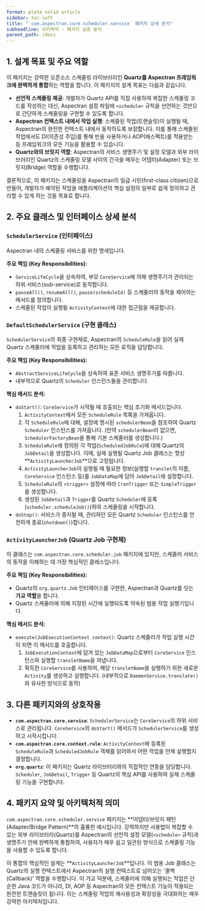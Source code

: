 ```yaml
---
format: plate solid article
sidebar: toc-left
title: "`com.aspectran.core.scheduler.service` 패키지 상세 분석"
subheadline: 아키텍처 - 패키지 심층 분석
parent_path: /docs
---
```


## 1. 설계 목표 및 주요 역할

이 패키지는 강력한 오픈소스 스케줄링 라이브러리인 **Quartz를 Aspectran 프레임워크에 완벽하게 통합**하는 역할을 합니다. 이 패키지의 설계 목표는 다음과 같습니다.

-   **선언적 스케줄링 제공**: 개발자가 Quartz API를 직접 사용하여 복잡한 스케줄링 코드를 작성하는 대신, Aspectran 설정 파일에 `<schedule>` 규칙을 선언하는 것만으로 간단하게 스케줄링을 구현할 수 있도록 합니다.
-   **Aspectran 컨텍스트 내에서 작업 실행**: 스케줄된 작업(트랜슬릿)이 실행될 때, Aspectran의 완전한 컨텍스트 내에서 동작하도록 보장합니다. 이를 통해 스케줄된 작업에서도 DI(의존성 주입)를 통해 빈을 사용하거나 AOP(애스펙트)를 적용받는 등 프레임워크의 모든 기능을 활용할 수 있습니다.
-   **Quartz와의 브릿지 역할**: Aspectran의 서비스 생명주기 및 설정 모델과 외부 라이브러리인 Quartz의 스케줄링 모델 사이의 간극을 메우는 어댑터(Adapter) 또는 브릿지(Bridge) 역할을 수행합니다.

결론적으로, 이 패키지는 스케줄링을 Aspectran의 일급 시민(first-class citizen)으로 만들어, 개발자가 예약된 작업을 애플리케이션의 핵심 설정의 일부로 쉽게 정의하고 관리할 수 있게 하는 것을 목표로 합니다.

## 2. 주요 클래스 및 인터페이스 상세 분석

### `SchedulerService` (인터페이스)

Aspectran 내의 스케줄링 서비스를 위한 명세입니다.

**주요 책임 (Key Responsibilities):**
-   `ServiceLifeCycle`을 상속하여, 부모 `CoreService`에 의해 생명주기가 관리되는 하위 서비스(sub-service)로 동작합니다.
-   `pauseAll()`, `resumeAll()`, `pause(scheduleId)` 등 스케줄러의 동작을 제어하는 메서드를 정의합니다.
-   스케줄된 작업이 실행될 `ActivityContext`에 대한 접근점을 제공합니다.

### `DefaultSchedulerService` (구현 클래스)

`SchedulerService`의 최종 구현체로, Aspectran의 `ScheduleRule`을 읽어 실제 Quartz 스케줄러에 작업을 등록하고 관리하는 모든 로직을 담당합니다.

**주요 책임 (Key Responsibilities):**
-   `AbstractServiceLifeCycle`을 상속하여 표준 서비스 생명주기를 따릅니다.
-   내부적으로 Quartz의 `Scheduler` 인스턴스들을 관리합니다.

**핵심 메서드 분석:**
-   `doStart()`: `CoreService`가 시작될 때 호출되는 핵심 초기화 메서드입니다.
    1.  `ActivityContext`에서 모든 `ScheduleRule` 목록을 가져옵니다.
    2.  각 `ScheduleRule`에 대해, 설정에 명시된 `schedulerBean`을 참조하여 Quartz `Scheduler` 인스턴스를 가져옵니다. (만약 `schedulerBean`이 없으면, `SchedulerFactoryBean`을 통해 기본 스케줄러를 생성합니다.)
    3.  `ScheduleRule`에 정의된 각 작업(`ScheduledJobRule`)에 대해 Quartz의 `JobDetail`을 생성합니다. 이때, 실제 실행될 Quartz Job 클래스는 항상 **`ActivityLauncherJob`**으로 고정됩니다.
    4.  `ActivityLauncherJob`이 실행될 때 필요한 정보(실행할 `translet`의 이름, `CoreService` 인스턴스 등)를 `JobDataMap`에 담아 `JobDetail`에 설정합니다.
    5.  `ScheduleRule`의 `<trigger>` 설정에 따라 `CronTrigger` 또는 `SimpleTrigger`를 생성합니다.
    6.  생성된 `JobDetail`과 `Trigger`를 Quartz `Scheduler`에 등록(`scheduler.scheduleJob()`)하여 스케줄링을 시작합니다.
-   `doStop()`: 서비스가 중지될 때, 관리하던 모든 Quartz `Scheduler` 인스턴스를 안전하게 종료(`shutdown()`)합니다.

### `ActivityLauncherJob` (Quartz Job 구현체)

이 클래스는 `com.aspectran.core.scheduler.job` 패키지에 있지만, 스케줄러 서비스의 동작을 이해하는 데 가장 핵심적인 클래스입니다.

**주요 책임 (Key Responsibilities):**
-   Quartz의 `org.quartz.Job` 인터페이스를 구현한, Aspectran과 Quartz를 잇는 **가교 역할**을 합니다.
-   Quartz 스케줄러에 의해 지정된 시간에 실행되도록 약속된 범용 작업 실행기입니다.

**핵심 메서드 분석:**
-   `execute(JobExecutionContext context)`: Quartz 스케줄러가 작업 실행 시간이 되면 이 메서드를 호출합니다.
    1.  `JobExecutionContext`에 담겨 있는 `JobDataMap`으로부터 `CoreService` 인스턴스와 실행할 `transletName`을 꺼냅니다.
    2.  획득한 `CoreService`를 사용하여, 해당 `transletName`을 실행하기 위한 새로운 `Activity`를 생성하고 실행합니다. (내부적으로 `DaemonService.translate()`와 유사한 방식으로 동작)

## 3. 다른 패키지와의 상호작용

-   **`com.aspectran.core.service`**: `SchedulerService`는 `CoreService`의 하위 서비스로 관리됩니다. `CoreService`의 `doStart()` 메서드가 `SchedulerService`를 생성하고 시작시킵니다.
-   **`com.aspectran.core.context.rule`**: `ActivityContext`에 등록된 `ScheduleRule`과 `ScheduledJobRule` 객체를 읽어와서 어떤 작업을 언제 실행할지 결정합니다.
-   **`org.quartz`**: 이 패키지는 Quartz 라이브러리와의 직접적인 연동을 담당합니다. `Scheduler`, `JobDetail`, `Trigger` 등 Quartz의 핵심 API를 사용하여 실제 스케줄링 기능을 구현합니다.

## 4. 패키지 요약 및 아키텍처적 의미

`com.aspectran.core.scheduler.service` 패키지는 **어댑터/브릿지 패턴(Adapter/Bridge Pattern)**의 훌륭한 예시입니다. 강력하지만 사용법이 복잡할 수 있는 외부 라이브러리(Quartz)를 Aspectran의 선언적 설정 모델(`<schedule>` 규칙)과 생명주기 안에 완벽하게 통합하여, 사용자가 매우 쉽고 일관된 방식으로 스케줄링 기능을 사용할 수 있도록 합니다.

이 통합의 핵심적인 설계는 **`ActivityLauncherJob`**입니다. 이 범용 Job 클래스는 Quartz의 실행 컨텍스트에서 Aspectran의 실행 컨텍스트로 넘어오는 '콜백(Callback)' 역할을 수행합니다. 이 가교 덕분에, 스케줄러에 의해 실행되는 작업은 단순한 Java 코드가 아니라, DI, AOP 등 Aspectran의 모든 컨텍스트 기능이 적용되는 완전한 트랜슬릿이 됩니다. 이는 스케줄링 작업의 재사용성과 확장성을 극대화하는 매우 강력한 아키텍처입니다.
